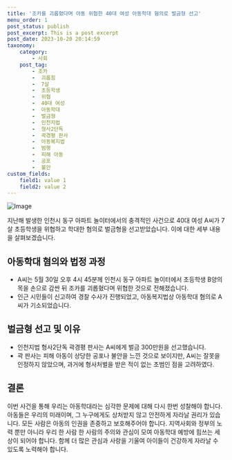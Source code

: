```yaml
---
title: '조카를 괴롭혔다며 아동 위협한 40대 여성 아동학대 혐의로 벌금형 선고'
menu_order: 1
post_status: publish
post_excerpt: This is a post excerpt
post_date: 2023-10-20 20:14:59
taxonomy:
    category:
        - 사회
    post_tag:
        - 조카
        -  괴롭힘
        -  7살
        -  초등학생
        -  위협
        -  40대 여성
        -  아동학대
        -  벌금형
        -  인천지법
        -  형사2단독
        -  곽경평 판사
        -  아동복지법
        -  범행
        -  피해 아동
        -  공포
        -  불안
custom_fields:
    field1: value 1
    field2: value 2
---
```


![Image](https://imgnews.pstatic.net/image/025/2024/02/06/0003339950_001_20240206210610861.jpg?type=w647)


지난해 발생한 인천시 동구 아파트 놀이터에서의 충격적인 사건으로 40대 여성 A씨가 7살 초등학생을 위협하고 학대한 혐의로 벌금형을 선고받았습니다. 이에 대한 세부 내용을 살펴보겠습니다.

## 아동학대 혐의와 법정 과정
- A씨는 5월 30일 오후 4시 45분께 인천시 동구 아파트 놀이터에서 초등학생 B양의 목을 손으로 감싼 뒤 조카를 괴롭혔다며 위협한 것으로 전해졌습니다.
- 인근 시민들이 신고하여 경찰 수사가 진행되었고, 아동복지법상 아동학대 혐의로 A씨가 기소되었습니다.

## 벌금형 선고 및 이유
- 인천지법 형사2단독 곽경평 판사는 A씨에게 벌금 300만원을 선고했습니다.
- 곽 판사는 피해 아동이 상당한 공포나 불안을 느낀 것으로 보이지만, A씨는 잘못을 인정하지 않았으며, 과거에 형사처벌을 받은 적이 없는 초범인 점을 고려하였다.

## 결론
이번 사건을 통해 우리는 아동학대라는 심각한 문제에 대해 다시 한번 성찰해야 합니다. 아동들은 우리의 미래이며, 그 누구에게도 상처받지 않고 안전하게 자라날 권리가 있습니다. 모든 사람은 아동의 인권을 존중하고 보호해주어야 합니다. 지역사회와 정부의 노력 뿐만 아니라 우리 한 사람 한 사람의 주의와 관심이 모여 아동학대 예방에 힘쓰는 세상이 되어야 합니다. 함께 더 많은 관심과 사랑을 기울여 아이들이 건강하게 자라날 수 있도록 노력해야 합니다.
